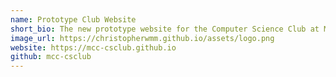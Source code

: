 ```yaml
---
name: Prototype Club Website
short_bio: The new prototype website for the Computer Science Club at MiraCosta College.
image_url: https://christopherwmm.github.io/assets/logo.png
website: https://mcc-csclub.github.io
github: mcc-csclub
---
```


